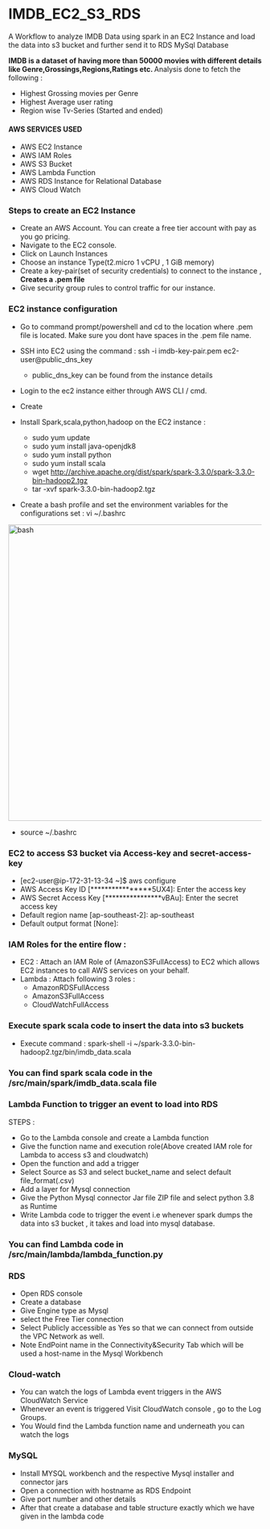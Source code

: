 # IMDB_EC2_S3_RDS
A Workflow to analyze IMDB Data using spark in an EC2 Instance and load the data into s3 bucket and further send it to RDS MySql Database

<b> IMDB is a dataset of having more than 50000 movies with different details like Genre,Grossings,Regions,Ratings etc. </b>
Analysis done to fetch the following :
* Highest Grossing movies per Genre
* Highest Average user rating
* Region wise Tv-Series (Started and ended)

<h4> <b> AWS SERVICES USED </b> </h4>

* AWS EC2 Instance
* AWS IAM Roles
* AWS S3 Bucket
* AWS Lambda Function
* AWS RDS Instance for Relational Database
* AWS Cloud Watch

<h3> Steps to create an EC2 Instance </h3>

* Create an AWS Account. You can create a free tier account with pay as you go pricing.
* Navigate to the EC2 console.
* Click on Launch Instances
* Choose an instance Type(t2.micro 1 vCPU , 1 GiB memory)
* Create a key-pair(set of security credentials) to connect to the instance ,<b> Creates a .pem file </b>
* Give security group rules to control traffic for our instance.

<h3> EC2 instance configuration </h3> 

* Go to command prompt/powershell and cd to the location where .pem file is located. Make sure you dont have spaces in the .pem file name.
* SSH into EC2 using the command : ssh -i imdb-key-pair.pem ec2-user@public_dns_key 
  * public_dns_key can be found from the instance details
* Login to the ec2 instance either through AWS CLI / cmd.
* Create 
* Install Spark,scala,python,hadoop on the EC2 instance :
   * sudo yum update
   * sudo yum install java-openjdk8
   * sudo yum install python
   * sudo yum install scala
   * wget http://archive.apache.org/dist/spark/spark-3.3.0/spark-3.3.0-bin-hadoop2.tgz
   * tar -xvf spark-3.3.0-bin-hadoop2.tgz
   
* Create a bash profile and set the environment variables for the configurations set :
vi ~/.bashrc
<img width="588" alt="bash" src="https://user-images.githubusercontent.com/68941492/233819613-1a0bfa83-e917-4f63-9c3e-c05c7e162502.png">

* source ~/.bashrc

<h3> EC2 to access S3 bucket via Access-key and secret-access-key </h3>

* [ec2-user@ip-172-31-13-34 ~]$ aws configure
* AWS Access Key ID [****************5UX4]: Enter the access key
* AWS Secret Access Key [****************vBAu]: Enter the secret access key
* Default region name [ap-southeast-2]: ap-southeast
* Default output format [None]: 
 
<h3> IAM Roles for the entire flow : </h3>

* EC2 : Attach an IAM Role of (AmazonS3FullAccess) to EC2 which allows EC2 instances to call AWS services on your behalf.
* Lambda : Attach following 3 roles :
  * AmazonRDSFullAccess
  * AmazonS3FullAccess
  * CloudWatchFullAccess

<h3> Execute spark scala code to insert the data into s3 buckets </h3>

* Execute command : 	spark-shell -i ~/spark-3.3.0-bin-hadoop2.tgz/bin/imdb_data.scala

<h3> You can find spark scala code in the /src/main/spark/imdb_data.scala file </h3>


<h3> <b> Lambda Function to trigger an event to load into RDS </b> </h3>

STEPS :
* Go to the Lambda console and create a Lambda function
* Give the function name and execution role(Above created IAM role for Lambda to access s3 and cloudwatch)
* Open the function and add a trigger
* Select Source as S3 and select bucket_name and select default file_format(.csv)
* Add a layer for Mysql connection
* Give the Python Mysql connector Jar file ZIP file and select python 3.8 as Runtime
* Write Lambda code to trigger the event i.e whenever spark dumps the data into s3 bucket , it takes and load into mysql database.

<h3> You can find Lambda code in /src/main/lambda/lambda_function.py </h3>

<h3> RDS </h3>

* Open RDS console 
* Create a database
* Give Engine type as Mysql
* select the Free Tier connection
* Select Publicly accessible as Yes so that we can connect from outside the VPC Network as well.
* Note EndPoint name in the Connectivity&Security Tab which will be used a host-name in the Mysql Workbench

<h3> Cloud-watch </h3>

* You can watch the logs of Lambda event triggers in the AWS CloudWatch Service
* Whenever an event is triggered Visit CloudWatch console , go to the Log Groups.
* You Would find the Lambda function name and underneath you can watch the logs

<h3> MySQL </h3>

* Install MYSQL workbench and the respective Mysql installer and connector jars
* Open a connection with hostname as RDS Endpoint
* Give port number and other details
* After that create a database and table structure exactly which we have given in the lambda code
